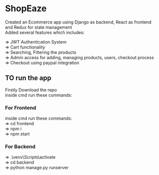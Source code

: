 # ShopEaze

Created an Ecommerce app using Django as backend, React as frontend and Redux for state management  
Added several features which includes:  

=> JWT Authentication System  
=> Cart functionality  
=> Searching, Filtering the products  
=> Admin access for adding, managing products, users, checkout process  
=> Checkout using paypal integration  

## TO run the app
Firstly Download the repo  
inside cmd run these commands:  

### For Frontend

inside cmd run these commands:  
=> cd frontend  
=> npm i  
=> npm start  

### For Backend
=> .\venv\Scripts\activate  
=> cd backend  
=> python manage.py runserver  
